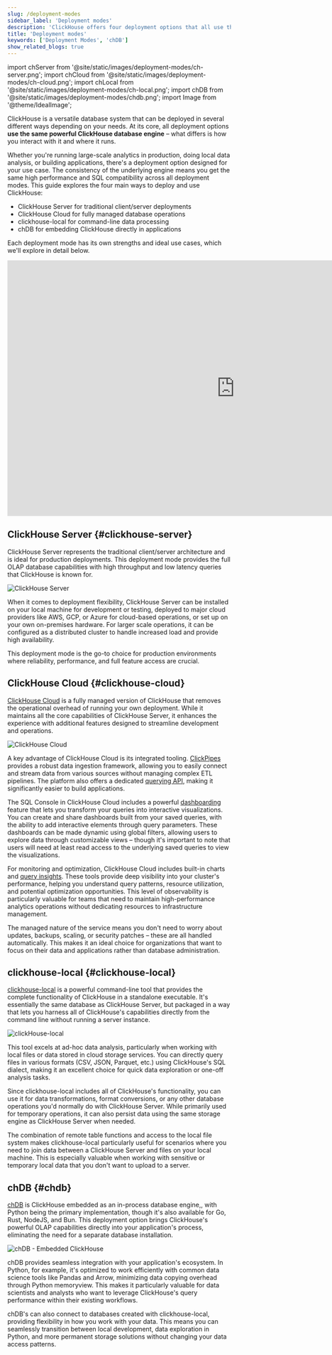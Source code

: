 ```yaml
---
slug: /deployment-modes
sidebar_label: 'Deployment modes'
description: 'ClickHouse offers four deployment options that all use the same powerful database engine, just packaged differently to suit your specific needs.'
title: 'Deployment modes'
keywords: ['Deployment Modes', 'chDB']
show_related_blogs: true
---
```


import chServer from '@site/static/images/deployment-modes/ch-server.png';
import chCloud from '@site/static/images/deployment-modes/ch-cloud.png';
import chLocal from '@site/static/images/deployment-modes/ch-local.png';
import chDB from '@site/static/images/deployment-modes/chdb.png';
import Image from '@theme/IdealImage';

ClickHouse is a versatile database system that can be deployed in several different ways depending on your needs. At its core, all deployment options **use the same powerful ClickHouse database engine** – what differs is how you interact with it and where it runs.

Whether you're running large-scale analytics in production, doing local data analysis, or building applications, there's a deployment option designed for your use case. The consistency of the underlying engine means you get the same high performance and SQL compatibility across all deployment modes.
This guide explores the four main ways to deploy and use ClickHouse:

* ClickHouse Server for traditional client/server deployments
* ClickHouse Cloud for fully managed database operations
* clickhouse-local for command-line data processing
* chDB for embedding ClickHouse directly in applications

Each deployment mode has its own strengths and ideal use cases, which we'll explore in detail below.

<iframe width="1024" height="576" src="https://www.youtube.com/embed/EOXEW_-r10A?si=6IanDSJlRzN8f9Mo" title="YouTube video player" frameborder="0" allow="accelerometer; autoplay; clipboard-write; encrypted-media; gyroscope; picture-in-picture; web-share" referrerpolicy="strict-origin-when-cross-origin" allowfullscreen></iframe>

## ClickHouse Server {#clickhouse-server}

ClickHouse Server represents the traditional client/server architecture and is ideal for production deployments. This deployment mode provides the full OLAP database capabilities with high throughput and low latency queries that ClickHouse is known for.

<Image img={chServer} alt="ClickHouse Server" size="sm"/>

<br/>

When it comes to deployment flexibility, ClickHouse Server can be installed on your local machine for development or testing, deployed to major cloud providers like AWS, GCP, or Azure for cloud-based operations, or set up on your own on-premises hardware. For larger scale operations, it can be configured as a distributed cluster to handle increased load and provide high availability.

This deployment mode is the go-to choice for production environments where reliability, performance, and full feature access are crucial.

## ClickHouse Cloud {#clickhouse-cloud}

[ClickHouse Cloud](/cloud/overview) is a fully managed version of ClickHouse that removes the operational overhead of running your own deployment. While it maintains all the core capabilities of ClickHouse Server, it enhances the experience with additional features designed to streamline development and operations.

<Image img={chCloud} alt="ClickHouse Cloud" size="sm"/>

A key advantage of ClickHouse Cloud is its integrated tooling. [ClickPipes](/getting-started/quick-start/cloud/#clickpipes) provides a robust data ingestion framework, allowing you to easily connect and stream data from various sources without managing complex ETL pipelines. The platform also offers a dedicated [querying API](/cloud/get-started/query-endpoints), making it significantly easier to build applications.

The SQL Console in ClickHouse Cloud includes a powerful [dashboarding](/cloud/manage/dashboards) feature that lets you transform your queries into interactive visualizations. You can create and share dashboards built from your saved queries, with the ability to add interactive elements through query parameters. These dashboards can be made dynamic using global filters, allowing users to explore data through customizable views – though it's important to note that users will need at least read access to the underlying saved queries to view the visualizations.

For monitoring and optimization, ClickHouse Cloud includes built-in charts and [query insights](/cloud/get-started/query-insights). These tools provide deep visibility into your cluster's performance, helping you understand query patterns, resource utilization, and potential optimization opportunities. This level of observability is particularly valuable for teams that need to maintain high-performance analytics operations without dedicating resources to infrastructure management.

The managed nature of the service means you don't need to worry about updates, backups, scaling, or security patches – these are all handled automatically. This makes it an ideal choice for organizations that want to focus on their data and applications rather than database administration.

## clickhouse-local {#clickhouse-local}

[clickhouse-local](/operations/utilities/clickhouse-local) is a powerful command-line tool that provides the complete functionality of ClickHouse in a standalone executable. It's essentially the same database as ClickHouse Server, but packaged in a way that lets you harness all of ClickHouse's capabilities directly from the command line without running a server instance.

<Image img={chLocal} alt="clickHouse-local" size="sm"/>

This tool excels at ad-hoc data analysis, particularly when working with local files or data stored in cloud storage services. You can directly query files in various formats (CSV, JSON, Parquet, etc.) using ClickHouse's SQL dialect, making it an excellent choice for quick data exploration or one-off analysis tasks.

Since clickhouse-local includes all of ClickHouse's functionality, you can use it for data transformations, format conversions, or any other database operations you'd normally do with ClickHouse Server. While primarily used for temporary operations, it can also persist data using the same storage engine as ClickHouse Server when needed.

The combination of remote table functions and access to the local file system makes clickhouse-local particularly useful for scenarios where you need to join data between a ClickHouse Server and files on your local machine. This is especially valuable when working with sensitive or temporary local data that you don't want to upload to a server.

## chDB {#chdb}

[chDB](/chdb) is ClickHouse embedded as an in-process database engine,, with Python being the primary implementation, though it's also available for Go, Rust, NodeJS, and Bun. This deployment option brings ClickHouse's powerful OLAP capabilities directly into your application's process, eliminating the need for a separate database installation.

<Image img={chDB} alt="chDB - Embedded ClickHouse" size="sm"/>

chDB provides seamless integration with your application's ecosystem. In Python, for example, it's optimized to work efficiently with common data science tools like Pandas and Arrow, minimizing data copying overhead through Python memoryview. This makes it particularly valuable for data scientists and analysts who want to leverage ClickHouse's query performance within their existing workflows.

chDB's can also connect to databases created with clickhouse-local, providing flexibility in how you work with your data. This means you can seamlessly transition between local development, data exploration in Python, and more permanent storage solutions without changing your data access patterns.
